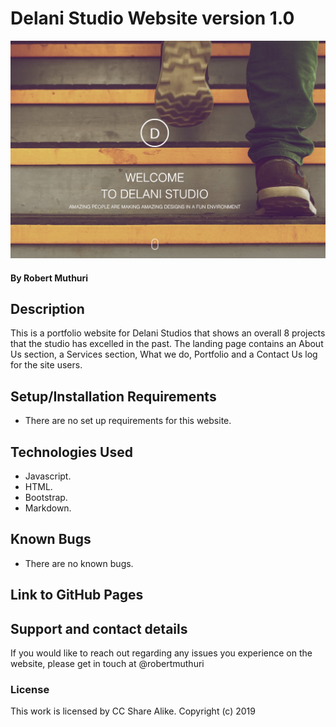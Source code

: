 # Delani Studio Website version 1.0
![](images/home-page.png)
#### By **Robert Muthuri**
## Description
This is a portfolio website for Delani Studios that shows an overall 8 projects that the studio has excelled in the past. The landing page contains an About Us section, a Services section, What we do, Portfolio and a Contact Us log for the site users. 
## Setup/Installation Requirements
* There are no set up requirements for this website.

## Technologies Used
* Javascript.
* HTML.
* Bootstrap.
* Markdown.

## Known Bugs
* There are no known bugs.  

## Link to GitHub Pages


## Support and contact details
If you would like to reach out regarding any issues you experience on the website, please get in touch at @robertmuthuri

### License
This work is licensed by CC Share Alike.
Copyright (c) 2019
